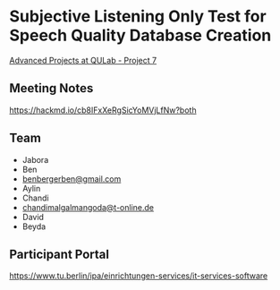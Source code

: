 # Subjective Listening Only Test for Speech Quality Database Creation

[Advanced Projects at QULab - Project 7](https://isis.tu-berlin.de/course/view.php?id=36233#section-9)

## Meeting Notes
https://hackmd.io/cb8IFxXeRgSicYoMVjLfNw?both

## Team
* Jabora
* Ben
* benbergerben@gmail.com
* Aylin
* Chandi
* chandimalgalmangoda@t-online.de
* David
* Beyda


## Participant Portal
https://www.tu.berlin/ipa/einrichtungen-services/it-services-software


